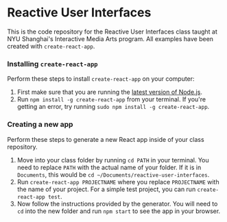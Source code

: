 # Reactive User Interfaces

This is the code repository for the Reactive User Interfaces class taught at NYU Shanghai's Interactive Media Arts program. All examples have been created with `create-react-app`.

### Installing `create-react-app`

Perform these steps to install `create-react-app` on your computer:

1. First make sure that you are running the [latest version of Node.js](https://nodejs.org/en/).
1. Run `npm install -g create-react-app` from your terminal. If you're getting an error, try running `sudo npm install -g create-react-app`.

### Creating a new app

Perform these steps to generate a new React app inside of your class repository.

1. Move into your class folder by running `cd PATH` in your terminal. You need to replace `PATH` with the actual name of your folder. If it is in `Documents`, this would be `cd ~/Documents/reactive-user-interfaces`.
1. Run `create-react-app PROJECTNAME` where you replace `PROJECTNAME` with the name of your project. For a simple test project, you can run `create-react-app test`.
1. Now follow the instructions provided by the generator. You will need to `cd` into the new folder and run `npm start` to see the app in your browser.
